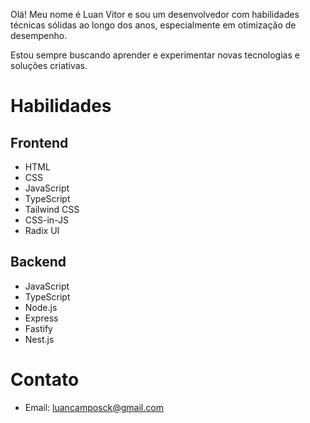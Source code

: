 Olá! Meu nome é Luan Vitor e sou um desenvolvedor com habilidades técnicas sólidas ao longo dos anos, especialmente em otimização de desempenho.

Estou sempre buscando aprender e experimentar novas tecnologias e soluções criativas.

# Habilidades

## Frontend

- HTML
- CSS
- JavaScript
- TypeScript
- Tailwind CSS
- CSS-in-JS
- Radix UI

## Backend

- JavaScript
- TypeScript
- Node.js
- Express
- Fastify
- Nest.js

# Contato

- Email: luancamposck@gmail.com
